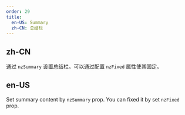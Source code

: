 ```yaml
---
order: 29
title:
  en-US: Summary
  zh-CN: 总结栏
---
```


## zh-CN

通过 `nzSummary` 设置总结栏。可以通过配置 `nzFixed` 属性使其固定。

## en-US

Set summary content by `nzSummary` prop. You can fixed it by set `nzFixed` prop.
